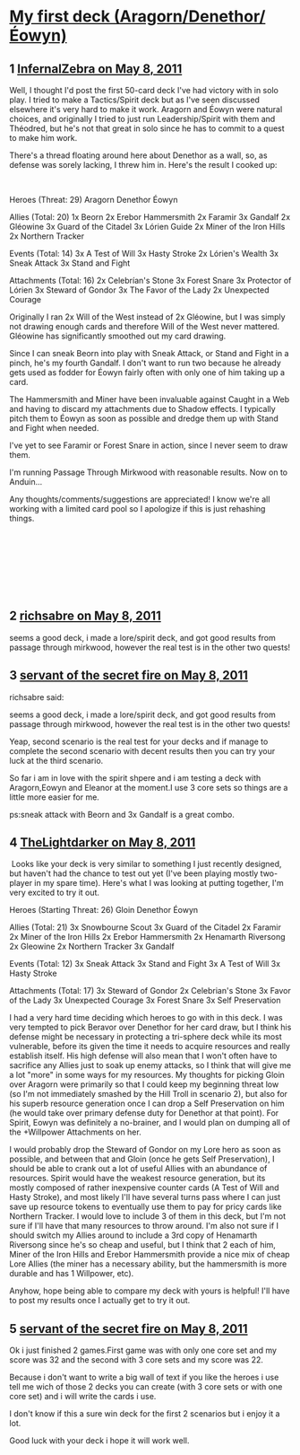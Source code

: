 # [My first deck (Aragorn/Denethor/Éowyn)](https://community.fantasyflightgames.com/topic/46455-my-first-deck-aragorndenethor%C3%A9owyn/)

## 1 [InfernalZebra on May 8, 2011](https://community.fantasyflightgames.com/topic/46455-my-first-deck-aragorndenethor%C3%A9owyn/?do=findComment&comment=465137)

Well, I thought I'd post the first 50-card deck I've had victory with in solo play. I tried to make a Tactics/Spirit deck but as I've seen discussed elsewhere it's very hard to make it work. Aragorn and Éowyn were natural choices, and originally I tried to just run Leadership/Spirit with them and Théodred, but he's not that great in solo since he has to commit to a quest to make him work.

There's a thread floating around here about Denethor as a wall, so, as defense was sorely lacking, I threw him in. Here's the result I cooked up:

 

Heroes (Threat: 29)
Aragorn
Denethor
Éowyn

Allies (Total: 20)
1x Beorn
2x Erebor Hammersmith
2x Faramir
3x Gandalf
2x Gléowine
3x Guard of the Citadel
3x Lórien Guide
2x Miner of the Iron Hills
2x Northern Tracker

Events (Total: 14)
3x A Test of Will
3x Hasty Stroke
2x Lórien's Wealth
3x Sneak Attack
3x Stand and Fight

Attachments (Total: 16)
2x Celebrían's Stone
3x Forest Snare
3x Protector of Lórien
3x Steward of Gondor
3x The Favor of the Lady
2x Unexpected Courage

Originally I ran 2x Will of the West instead of 2x Gléowine, but I was simply not drawing enough cards and therefore Will of the West never mattered. Gléowine has significantly smoothed out my card drawing.

Since I can sneak Beorn into play with Sneak Attack, or Stand and Fight in a pinch, he's my fourth Gandalf. I don't want to run two because he already gets used as fodder for Éowyn fairly often with only one of him taking up a card.

The Hammersmith and Miner have been invaluable against Caught in a Web and having to discard my attachments due to Shadow effects. I typically pitch them to Éowyn as soon as possible and dredge them up with Stand and Fight when needed.

I've yet to see Faramir or Forest Snare in action, since I never seem to draw them.

I'm running Passage Through Mirkwood with reasonable results. Now on to Anduin...

Any thoughts/comments/suggestions are appreciated! I know we're all working with a limited card pool so I apologize if this is just rehashing things.

 

 

 

 

## 2 [richsabre on May 8, 2011](https://community.fantasyflightgames.com/topic/46455-my-first-deck-aragorndenethor%C3%A9owyn/?do=findComment&comment=465146)

seems a good deck, i made a lore/spirit deck, and got good results from passage through mirkwood, however the real test is in the other two quests!

## 3 [servant of the secret fire on May 8, 2011](https://community.fantasyflightgames.com/topic/46455-my-first-deck-aragorndenethor%C3%A9owyn/?do=findComment&comment=465154)

richsabre said:

seems a good deck, i made a lore/spirit deck, and got good results from passage through mirkwood, however the real test is in the other two quests!



Yeap, second scenario is the real test for your decks and if manage to complete the second scenario with decent results then you can try your luck at the third scenario.

So far i am in love with the spirit shpere and i am testing a deck with Aragorn,Eowyn and Eleanor at the moment.I use 3 core sets so things are a little more easier for me.

ps:sneak attack with Beorn and 3x Gandalf is a great combo.

## 4 [TheLightdarker on May 8, 2011](https://community.fantasyflightgames.com/topic/46455-my-first-deck-aragorndenethor%C3%A9owyn/?do=findComment&comment=465157)

 Looks like your deck is very similar to something I just recently designed, but haven't had the chance to test out yet (I've been playing mostly two-player in my spare time). Here's what I was looking at putting together, I'm very excited to try it out.

Heroes (Starting Threat: 26)
Gloin
Denethor
Éowyn

Allies (Total: 21)
3x Snowbourne Scout
3x Guard of the Citadel
2x Faramir
2x Miner of the Iron Hills
2x Erebor Hammersmith
2x Henamarth Riversong
2x Gleowine
2x Northern Tracker
3x Gandalf

Events (Total: 12)
3x Sneak Attack
3x Stand and Fight
3x A Test of Will
3x Hasty Stroke

Attachments (Total: 17)
3x Steward of Gondor
2x Celebrian's Stone
3x Favor of the Lady
3x Unexpected Courage
3x Forest Snare
3x Self Preservation

I had a very hard time deciding which heroes to go with in this deck. I was very tempted to pick Beravor over Denethor for her card draw, but I think his defense might be necessary in protecting a tri-sphere deck while its most vulnerable, before its given the time it needs to acquire resources and really establish itself. His high defense will also mean that I won't often have to sacrifice any Allies just to soak up enemy attacks, so I think that will give me a lot "more" in some ways for my resources. My thoughts for picking Gloin over Aragorn were primarily so that I could keep my beginning threat low (so I'm not immediately smashed by the Hill Troll in scenario 2), but also for his superb resource generation once I can drop a Self Preservation on him (he would take over primary defense duty for Denethor at that point). For Spirit, Eowyn was definitely a no-brainer, and I would plan on dumping all of the +Willpower Attachments on her.

I would probably drop the Steward of Gondor on my Lore hero as soon as possible, and between that and Gloin (once he gets Self Preservation), I should be able to crank out a lot of useful Allies with an abundance of resources. Spirit would have the weakest resource generation, but its mostly composed of rather inexpensive counter cards (A Test of Will and Hasty Stroke), and most likely I'll have several turns pass where I can just save up resource tokens to eventually use them to pay for pricy cards like Northern Tracker. I would love to include 3 of them in this deck, but I'm not sure if I'll have that many resources to throw around. I'm also not sure if I should switch my Allies around to include a 3rd copy of Henamarth Riversong since he's so cheap and useful, but I think that 2 each of him, Miner of the Iron Hills and Erebor Hammersmith provide a nice mix of cheap Lore Allies (the miner has a necessary ability, but the hammersmith is more durable and has 1 Willpower, etc).

Anyhow, hope being able to compare my deck with yours is helpful! I'll have to post my results once I actually get to try it out.

## 5 [servant of the secret fire on May 8, 2011](https://community.fantasyflightgames.com/topic/46455-my-first-deck-aragorndenethor%C3%A9owyn/?do=findComment&comment=465178)

Ok i just finished 2 games.First game was with only one core set and my score was 32 and the second with 3 core sets and my score was 22.

Because i don't want to write a big wall of text if you like the heroes i use tell me wich of those 2 decks you can create (with 3 core sets or with one core set) and i will write the cards i use.

I don't know if this a sure win deck for the first 2 scenarios but i enjoy it a lot.

Good luck with your deck i hope it will work well.


